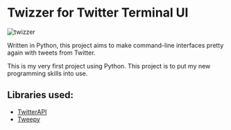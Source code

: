 # Twizzer for Twitter Terminal UI

![twizzer](http://jellostrophy.weebly.com/uploads/7/9/2/6/79262714/twizzer-new_orig.png)

Written in Python, this project aims to make command-line interfaces pretty again with tweets from Twitter.

This is my very first project using Python. This project is to put my new programming skills into use.

## Libraries used:
- [TwitterAPI](https://github.com/geduldig/TwitterAPI)
- [Tweepy](https://github.com/tweepy/tweepy)

